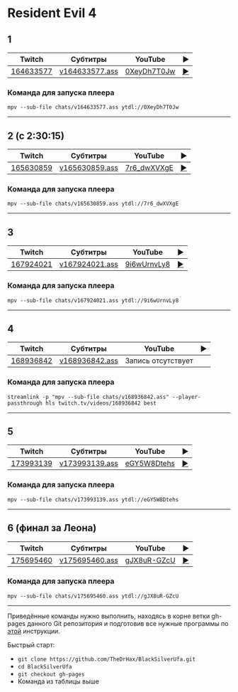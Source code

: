 # Resident Evil 4

## 1

| Twitch | Субтитры | YouTube | ▶ |
| ------ | -------- | ------- | - |
| [164633577](https://www.twitch.tv/videos/164633577) | [v164633577.ass](../chats/v164633577.ass) | [0XeyDh7T0Jw](https://www.youtube.com/watch?v=0XeyDh7T0Jw) | [▶](../src/player.html?v=0XeyDh7T0Jw&s=164633577) |

### Команда для запуска плеера

```
mpv --sub-file chats/v164633577.ass ytdl://0XeyDh7T0Jw
```
----
## 2 (с 2:30:15)

| Twitch | Субтитры | YouTube | ▶ |
| ------ | -------- | ------- | - |
| [165630859](https://www.twitch.tv/videos/165630859) | [v165630859.ass](../chats/v165630859.ass) | [7r6_dwXVXgE](https://www.youtube.com/watch?v=7r6_dwXVXgE) | [▶](../src/player.html?v=7r6_dwXVXgE&s=165630859) |

### Команда для запуска плеера

```
mpv --sub-file chats/v165630859.ass ytdl://7r6_dwXVXgE
```
----
## 3

| Twitch | Субтитры | YouTube | ▶ |
| ------ | -------- | ------- | - |
| [167924021](https://www.twitch.tv/videos/167924021) | [v167924021.ass](../chats/v167924021.ass) | [9i6wUrnvLy8](https://www.youtube.com/watch?v=9i6wUrnvLy8) | [▶](../src/player.html?v=9i6wUrnvLy8&s=167924021) |

### Команда для запуска плеера

```
mpv --sub-file chats/v167924021.ass ytdl://9i6wUrnvLy8
```
----
## 4

| Twitch | Субтитры | YouTube | ▶ |
| ------ | -------- | ------- | - |
| [168936842](https://www.twitch.tv/videos/168936842) | [v168936842.ass](../chats/v168936842.ass) | Запись отсутствует |  |

### Команда для запуска плеера

```
streamlink -p "mpv --sub-file chats/v168936842.ass" --player-passthrough hls twitch.tv/videos/168936842 best
```
----
## 5

| Twitch | Субтитры | YouTube | ▶ |
| ------ | -------- | ------- | - |
| [173993139](https://www.twitch.tv/videos/173993139) | [v173993139.ass](../chats/v173993139.ass) | [eGY5W8Dtehs](https://www.youtube.com/watch?v=eGY5W8Dtehs) | [▶](../src/player.html?v=eGY5W8Dtehs&s=173993139) |

### Команда для запуска плеера

```
mpv --sub-file chats/v173993139.ass ytdl://eGY5W8Dtehs
```
----
## 6 (финал за Леона)

| Twitch | Субтитры | YouTube | ▶ |
| ------ | -------- | ------- | - |
| [175695460](https://www.twitch.tv/videos/175695460) | [v175695460.ass](../chats/v175695460.ass) | [gJX8uR-GZcU](https://www.youtube.com/watch?v=gJX8uR-GZcU) | [▶](../src/player.html?v=gJX8uR-GZcU&s=175695460) |

### Команда для запуска плеера

```
mpv --sub-file chats/v175695460.ass ytdl://gJX8uR-GZcU
```
----

Приведённые команды нужно выполнить, находясь в корне ветки gh-pages данного Git репозитория и подготовив все нужные программы по [этой](../tutorials/watch-online.md) инструкции.

Быстрый старт:
* `git clone https://github.com/TheDrHax/BlackSilverUfa.git`
* `cd BlackSilverUfa`
* `git checkout gh-pages`
* Команда из таблицы выше

